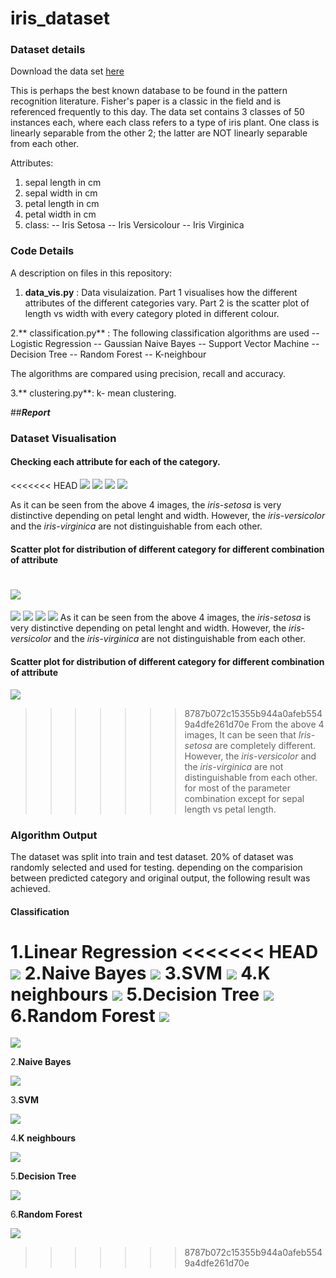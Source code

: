 # iris_dataset
### Dataset details
Download the data set [here](https://archive.ics.uci.edu/ml/machine-learning-databases/iris/) 

This is perhaps the best known database to be found in the pattern recognition literature. Fisher's paper is a classic in the field and is referenced frequently to this day. The data set contains 3 classes of 50 instances each, where each class refers to a type of iris plant. One class is linearly separable from the other 2; the latter are NOT linearly separable from each other. 

Attributes:
1. sepal length in cm 
2. sepal width in cm 
3. petal length in cm 
4. petal width in cm 
5. class: 
-- Iris Setosa 
-- Iris Versicolour 
-- Iris Virginica

### Code Details
A description on files in this repository:
1. **data_vis.py** : Data visulaization. Part 1 visualises how the different attributes of the different categories vary. Part 2 is the scatter plot of length vs width with every category ploted in different colour.

2.** classification.py** : The following classification algorithms are used 
-- Logistic Regression 
-- Gaussian Naive Bayes 
-- Support Vector Machine 
-- Decision Tree 
-- Random Forest 
-- K-neighbour

The algorithms are compared using precision, recall and accuracy.

3.** clustering.py**: k- mean clustering.

##***Report***

### Dataset Visualisation
#### Checking each attribute for each of the category.
<<<<<<< HEAD
![ ](/home/suman/Figure_3.png)
![](/home/suman/Figure_4.png) 
![](/home/suman/Figure_5.png) 
![](/home/suman/Figure_2.png) 

As it can be seen from the above 4 images, the *iris-setosa* is very distinctive depending on petal lenght and width. However, the *iris-versicolor* and the *iris-virginica* are not distinguishable from each other.

#### Scatter plot for distribution of different category for different combination of attribute
![](/home/suman/Figure_1.png) 
=======
![](https://github.com/sumanp31/iris_dataset/blob/master/Figure_3.png)
![](https://github.com/sumanp31/iris_dataset/blob/master/Figure_4.png) 
![](https://github.com/sumanp31/iris_dataset/blob/master/Figure_5.png) 
![](https://github.com/sumanp31/iris_dataset/blob/master/Figure_2.png) 
As it can be seen from the above 4 images, the *iris-setosa* is very distinctive depending on petal lenght and width. However, the *iris-versicolor* and the *iris-virginica* are not distinguishable from each other.

#### Scatter plot for distribution of different category for different combination of attribute
![](https://github.com/sumanp31/iris_dataset/blob/master/Figure_1.png) 
>>>>>>> 8787b072c15355b944a0afeb5549a4dfe261d70e
From the above 4 images, It can be seen that *Iris-setosa* are completely different. However, the *iris-versicolor* and the *iris-virginica* are not distinguishable from each other. for most of the parameter combination except for sepal length vs petal length.

### Algorithm Output
The dataset was split into train and test dataset. 20% of dataset was randomly selected and used for testing. depending on the comparision between predicted category and original output, the following result was achieved.
#### Classification
1.**Linear Regression**
<<<<<<< HEAD
![](/home/suman/Pictures/L_reg.png) 
2.**Naive Bayes**
![](/home/suman/Pictures/N_Bayes.png) 
3.**SVM**
![](/home/suman/Pictures/svm.png) 
4.**K neighbours**
![](/home/suman/Pictures/k_neigh.png) 
5.**Decision Tree**
![](/home/suman/Pictures/D_Tree.png) 
6.**Random Forest**
![](/home/suman/Pictures/R_Forest.png) 
=======

 ![](https://github.com/sumanp31/iris_dataset/blob/master/L_reg.png) 
 
2.**Naive Bayes**

![](https://github.com/sumanp31/iris_dataset/blob/master/N_Bayes.png) 

3.**SVM**

![](https://github.com/sumanp31/iris_dataset/blob/master/svm.png) 

4.**K neighbours**

![](https://github.com/sumanp31/iris_dataset/blob/master/k_neigh.png) 

5.**Decision Tree**

![](https://github.com/sumanp31/iris_dataset/blob/master/D_Tree.png) 

6.**Random Forest**

![](https://github.com/sumanp31/iris_dataset/blob/master/R_Forest.png) 
>>>>>>> 8787b072c15355b944a0afeb5549a4dfe261d70e
